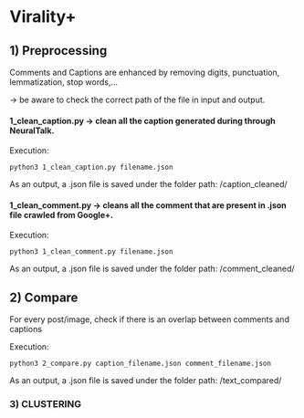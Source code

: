 # Virality+

## 1) Preprocessing
Comments and Captions are enhanced by removing digits, punctuation, lemmatization, stop words,...

-> be aware to check the correct path of the file in input and output.

#### 1_clean_caption.py -> clean all the caption generated during through NeuralTalk.

Execution:
	
```
python3 1_clean_caption.py filename.json
```

As an output, a .json file is saved under the folder path: /caption_cleaned/

#### 1_clean_comment.py -> cleans all the comment that are present in .json file crawled from Google+.

Execution:

```
python3 1_clean_comment.py filename.json
```

As an output, a .json file is saved under the folder path: /comment_cleaned/

## 2) Compare 
For every post/image, check if there is an overlap between comments and captions

Execution:
	
```
python3 2_compare.py caption_filename.json comment_filename.json
```

As an output, a .json file is saved under the folder path: /text_compared/

### 3) CLUSTERING

